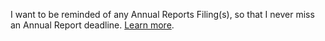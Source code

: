 I want to be reminded of any Annual Reports Filing(s), so that I never miss an Annual Report
deadline. [Learn more](#).

